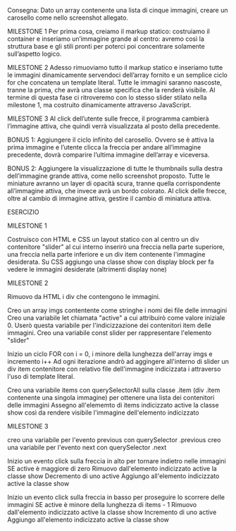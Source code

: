 Consegna:
Dato un array contenente una lista di cinque immagini, creare un carosello come nello screenshot allegato.

MILESTONE 1
Per prima cosa, creiamo il markup statico: costruiamo il container e inseriamo un’immagine grande al centro: avremo così la struttura base e gli stili pronti per poterci poi concentrare solamente sull’aspetto logico.

MILESTONE 2
Adesso rimuoviamo tutto il markup statico e inseriamo tutte le immagini dinamicamente servendoci dell’array fornito e un semplice ciclo for che concatena un template literal.
Tutte le immagini saranno nascoste, tranne la prima, che avrà una classe specifica che la renderà visibile.
Al termine di questa fase ci ritroveremo con lo stesso slider stilato nella milestone 1, ma costruito dinamicamente attraverso JavaScript.

MILESTONE 3
Al click dell’utente sulle frecce, il programma cambierà l’immagine attiva, che quindi verrà visualizzata al posto della precedente.

BONUS 1:
Aggiungere il ciclo infinito del carosello. Ovvero se è attiva la prima immagine e l’utente clicca la freccia per andare all’immagine precedente, dovrà comparire l’ultima immagine dell’array e viceversa.

BONUS 2:
Aggiungere la visualizzazione di tutte le thumbnails sulla destra dell’immagine grande attiva, come nello screenshot proposto. Tutte le miniature avranno un layer di opacità scura, tranne quella corrispondente all’immagine attiva, che invece avrà un bordo colorato.
Al click delle frecce, oltre al cambio di immagine attiva, gestire il cambio di miniatura attiva.


ESERCIZIO

MILESTONE 1 

Costruisco con HTML e CSS un layout statico con al centro un div contenitore "slider" al cui interno inserirò una freccia nella parte superiore, una freccia nella parte inferiore e un div item contenente l'immagine desiderata.
Su CSS aggiungo una classe show con display block per fa vedere le immagini desiderate (altrimenti display none)

MILESTONE 2 

Rimuovo da HTML i div che contengono le immagini.

Creo un array imgs contentente come stringhe i nomi dei file delle immagini
Creo una variabile let chiamata "active" a cui attribuirò come valore iniziale 0. Userò questa variabile per l'indicizzazione dei contenitori item delle immagini.
Creo una variabile const slider per rappresentare l'elemento "slider"

Inizio un ciclo FOR con i = 0, i minore della lunghezza dell'array imgs e incremento i++
    Ad ogni iterazione andrò ad aggingere all'interno di slider un div item contenitore con relativo file dell'immagine indicizzata i attraverso l'uso di template literal.

Creo una variabile items con querySelectorAll sulla classe .item (div .item contenente una singola immagine) per ottenere una lista dei contenitori delle immagini
Assegno all'elememto di items indicizzato active la classe show così da rendere visibile l'immagine dell'elemento indicizzato

MILESTONE 3

creo una variabile per l'evento previous con querySelector .previous
creo una variabile per l'evento next con querySelector .next

Inizio un evento click sulla freccia in alto per tornare indietro nelle immagini
    SE active è maggiore di zero
        Rimuovo dall'elemento indicizzato active la classe show
        Decremento di uno active
        Aggiungo all'elemento indicizzato active la classe show

Inizio un evento click sulla freccia in basso per proseguire lo scorrere delle immagini
    SE active è minore della lunghezza di items - 1
        Rimuovo dall'elemento indicizzato active la classe show
        Incremento di uno active
        Aggiungo all'elemento indicizzato active la classe show



